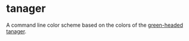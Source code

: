 # tanager  
A command line color scheme based on the colors of the [green-headed tanager](https://en.wikipedia.org/wiki/Green-headed_tanager). 
